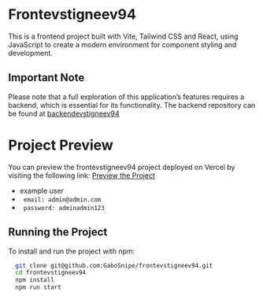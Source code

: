 
# Frontevstigneev94

This is a frontend project built with Vite, Tailwind CSS and React, using JavaScript to create a modern environment for component styling and development.


## Important Note

Please note that a full exploration of this application’s features requires a backend, which is essential for its functionality. The backend repository can be found at [backendevstigneev94](https://github.com/GaboSnipe/backendevstigneev94)

# Project Preview

You can preview the frontevstigneev94 project deployed on Vercel by visiting the following link:
[Preview the Project](https://frontevstigneev94-7qmkf00dh-gabos-projects-936e8025.vercel.app/)

- example user
- ``` email: admin@admin.com```
- ``` password: adminadmin123```

## Running the Project

To install and run the project with npm:

```bash
  git clone git@github.com:GaboSnipe/frontevstigneev94.git
  cd frontevstigneev94
  npm install
  npm run start
```
